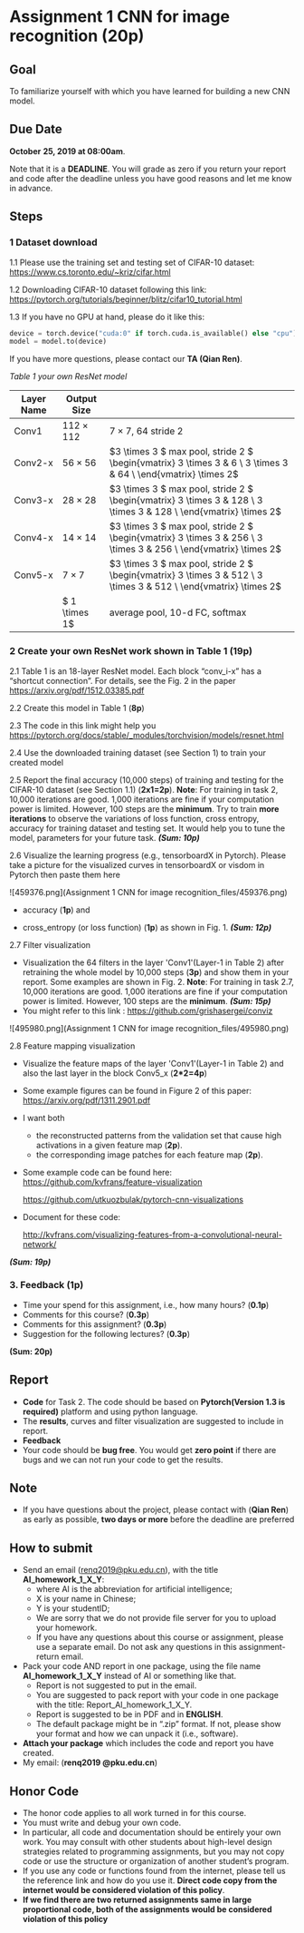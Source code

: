 # Assignment 1 CNN for image recognition (20p)

## Goal

To familiarize yourself with which you have learned for building a new CNN model. 

## Due Date

**October** **25, 2019 at 08:00am**. 

Note that it is a **DEADLINE**. You will grade as zero if you return your report and code after the deadline unless you have good reasons and let me know in advance. 

## Steps

### 1 Dataset download

1.1 Please use the training set and testing set of CIFAR-10 dataset: https://www.cs.toronto.edu/~kriz/cifar.html


1.2 Downloading CIFAR-10 dataset following this link: https://pytorch.org/tutorials/beginner/blitz/cifar10_tutorial.html


1.3 If you have no GPU at hand, please do it like this:

```python
device = torch.device("cuda:0" if torch.cuda.is_available() else "cpu")
model = model.to(device)
```

If you have more questions, please contact our **TA (Qian Ren)**.

*Table 1 your own ResNet model*

| Layer Name | Output Size | |
| ---------- | ---------------- | ------------------------------------------------------------ |
| Conv1 | $112 \times 112$ | $7 \times 7$, 64 stride 2 |
| Conv2-x | $56 \times 56$ | $3 \times 3 $ max pool, stride 2 $ \begin{vmatrix} 3 \times 3 & 6 \\ 3 \times 3 & 64 \\ \end{vmatrix} \times 2$ |
| Conv3-x | $28 \times 28$ | $3 \times 3 $ max pool, stride 2 $ \begin{vmatrix} 3 \times 3 & 128 \\ 3 \times 3 & 128 \\ \end{vmatrix} \times 2$ |
| Conv4-x | $14 \times 14$ | $3 \times 3 $ max pool, stride 2 $ \begin{vmatrix} 3 \times 3 & 256 \\ 3 \times 3 & 256 \\ \end{vmatrix} \times 2$ |
| Conv5-x | $7 \times 7$ | $3 \times 3 $ max pool, stride 2 $ \begin{vmatrix} 3 \times 3 & 512 \\ 3 \times 3 & 512 \\ \end{vmatrix} \times 2$ |
| | $ 1 \times 1$ | average pool, 10-d FC, softmax |

### 2 Create your own ResNet work shown in Table 1 (19p)

2.1 Table 1 is an 18-layer ResNet model. Each block “conv_i-x” has a “shortcut connection”. For details, see the Fig. 2 in the paper https://arxiv.org/pdf/1512.03385.pdf

2.2 Create this model in Table 1 (**8p**) 

2.3 The code in this link might help you https://pytorch.org/docs/stable/_modules/torchvision/models/resnet.html

2.4 Use the downloaded training dataset (see Section 1) to train your created model

2.5 Report the final accuracy (10,000 steps) of training and testing for the CIFAR-10 dataset (see Section 1.1) (**2x1=2p**). 
    **Note**: For training in task 2, 10,000 iterations are good. 1,000 iterations are fine if your computation power is limited. However, 100 steps are the **minimum**. Try to train **more iterations** to observe the variations of loss function, cross entropy, accuracy for training dataset and testing set. It would help you to tune the model, parameters for your future task.
***(Sum: 10p)***

2.6 Visualize the learning progress (e.g., tensorboardX in Pytorch). Please take a picture for the visualized curves in tensorboardX or visdom in Pytorch then paste them here

![459376.png](Assignment 1 CNN for image recognition_files/459376.png)


- accuracy (**1p**) and 

- cross_entropy (or loss function) (**1p**) as shown in Fig. 1. 
 ***(Sum: 12p)***

2.7 Filter visualization 

- Visualization the 64 filters in the layer 'Conv1'(Layer-1 in Table 2) after retraining the whole model by 10,000 steps (**3p**) and show them in your report. Some examples are shown in Fig. 2.
**Note**: For training in task 2.7, 10,000 iterations are good. 1,000 iterations are fine if your computation power is limited. However, 100 steps are the **minimum**.
 ***(Sum: 15p)***
- You might refer to this link : https://github.com/grishasergei/conviz

![495980.png](Assignment 1 CNN for image recognition_files/495980.png)

2.8 Feature mapping visualization 

- Visualize the feature maps of the layer 'Conv1'(Layer-1 in Table 2) and also the last layer in the block Conv5_x (**2*2=4p**)

- Some example figures can be found in Figure 2 of this paper: https://arxiv.org/pdf/1311.2901.pdf

- I want both 
  - the reconstructed patterns from the validation set that cause high activations in a given feature map (**2p**). 
  - the corresponding image patches for each feature map (**2p**).

- Some example code can be found here: https://github.com/kvfrans/feature-visualization

    https://github.com/utkuozbulak/pytorch-cnn-visualizations

- Document for these code:

    http://kvfrans.com/visualizing-features-from-a-convolutional-neural-network/

***(Sum: 19p)***

### 3. Feedback (1p)
* Time your spend for this assignment, i.e., how many hours? (**0.1p**)
* Comments for this course? (**0.3p**)
* Comments for this assignment? (**0.3p**)
* Suggestion for the following lectures? (**0.3p**)


**(Sum:  20p)**


## Report
* **Code** for Task 2. The code should be based on **Pytorch(Version 1.3 is required)** platform and using python language.
* The **results**, curves and filter visualization are suggested to include in report.
* **Feedback**
* Your code should be **bug free**. You would get **zero point** if there are bugs and we can not run your code to get the results.
## Note
* If you have questions about the project, please contact with (**Qian Ren**) as early as possible, **two days or more** before the deadline are preferred
## How to submit 
* Send an email (renq2019@pku.edu.cn), with the title **AI_homework_1_X_Y**:
    * where AI is the abbreviation for artificial intelligence;
    * X is your name in Chinese; 
    * Y is your studentID;
    * We are sorry that we do not provide file server for you to upload your homework.
    * If you have any questions about this course or assignment, please use a separate email. Do not ask any questions in this assignment-return email.
* Pack your code AND report in one package, using the file name **AI_homework_1_X_Y** instead of AI or something like that. 
    * Report is not suggested to put in the email.
    * You are suggested to pack report with your code in one package with the title: Report_AI_homework_1_X_Y.
    * Report is suggested to be in PDF and in **ENGLISH**.
    * The default package might be in “.zip” format. If not, please show your format and how we can unpack it (i.e., software).   
* **Attach your package** which includes the code and report you have created. 
* My email: (**renq2019 @pku.edu.cn**)
## Honor Code
* The honor code applies to all work turned in for this course. 
* You must write and debug your own code. 
* In particular, all code and documentation should be entirely your own work. You may consult with other students about high-level design strategies related to programming assignments, but you may not copy code or use the structure or organization of another student’s program.
* If you use any code or functions found from the internet, please tell us the reference link and how do you use it. **Direct code copy from the internet would be considered violation of this policy**.
* **If we find there are two returned assignments same in large proportional code, both of the assignments would be considered violation of this policy**
